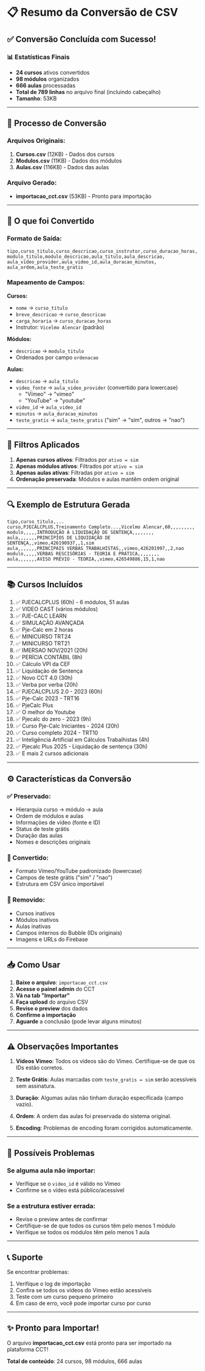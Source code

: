 # 📋 Resumo da Conversão de CSV

## ✅ Conversão Concluída com Sucesso!

### 📊 Estatísticas Finais

- **24 cursos** ativos convertidos
- **98 módulos** organizados
- **666 aulas** processadas
- **Total de 789 linhas** no arquivo final (incluindo cabeçalho)
- **Tamanho**: 53KB

---

## 🔄 Processo de Conversão

### Arquivos Originais:
1. **Cursos.csv** (12KB) - Dados dos cursos
2. **Modulos.csv** (11KB) - Dados dos módulos
3. **Aulas.csv** (116KB) - Dados das aulas

### Arquivo Gerado:
- **importacao_cct.csv** (53KB) - Pronto para importação

---

## 📝 O que foi Convertido

### Formato de Saída:
```
tipo,curso_titulo,curso_descricao,curso_instrutor,curso_duracao_horas,
modulo_titulo,modulo_descricao,aula_titulo,aula_descricao,
aula_video_provider,aula_video_id,aula_duracao_minutos,
aula_ordem,aula_teste_gratis
```

### Mapeamento de Campos:

**Cursos:**
- `nome` → `curso_titulo`
- `breve_descricao` → `curso_descricao`
- `carga_horaria` → `curso_duracao_horas`
- Instrutor: `Vicelmo Alencar` (padrão)

**Módulos:**
- `descricao` → `modulo_titulo`
- Ordenados por campo `ordenacao`

**Aulas:**
- `descricao` → `aula_titulo`
- `video_fonte` → `aula_video_provider` (convertido para lowercase)
  - "Vímeo" → "vimeo"
  - "YouTube" → "youtube"
- `video_id` → `aula_video_id`
- `minutos` → `aula_duracao_minutos`
- `teste_gratis` → `aula_teste_gratis` ("sim" → "sim", outros → "nao")

---

## 🎯 Filtros Aplicados

1. **Apenas cursos ativos**: Filtrados por `ativo = sim`
2. **Apenas módulos ativos**: Filtrados por `ativo = sim`
3. **Apenas aulas ativas**: Filtradas por `ativo = sim`
4. **Ordenação preservada**: Módulos e aulas mantêm ordem original

---

## 🔍 Exemplo de Estrutura Gerada

```csv
tipo,curso_titulo,...
curso,PJECALCPLUS,Treinamento Completo...,Vicelmo Alencar,60,,,,,,,,,
modulo,,,,,INTRODUÇÃO À LIQUIDAÇÃO DE SENTENÇA,,,,,,,,
aula,,,,,,,PRINCÍPIOS DE LIQUIDAÇÃO DE SENTENÇA,,vimeo,426190937,,1,sim
aula,,,,,,,PRINCIPAIS VERBAS TRABALHISTAS,,vimeo,426201997,,2,nao
modulo,,,,,VERBAS RESCISÓRIAS - TEORIA E PRÁTICA,,,,,,,,
aula,,,,,,,AVISO PRÉVIO - TEORIA,,vimeo,426549886,15,1,nao
```

---

## 📚 Cursos Incluídos

1. ✅ PJECALCPLUS (60h) - 6 módulos, 51 aulas
2. ✅ VIDEO CAST (vários módulos)
3. ✅ PJE-CALC LEARN
4. ✅ SIMULAÇÃO AVANÇADA
5. ✅ Pje-Calc em 2 horas
6. ✅ MINICURSO TRT24
7. ✅ MINICURSO TRT21
8. ✅ IMERSAO NOV/2021 (20h)
9. ✅ PERÍCIA CONTÁBIL (8h)
10. ✅ Cálculo VPI da CEF
11. ✅ Liquidação de Sentença
12. ✅ Novo CCT 4.0 (30h)
13. ✅ Verba por verba (20h)
14. ✅ PJECALCPLUS 2.0 - 2023 (60h)
15. ✅ Pje-Calc 2023 - TRT16
16. ✅ PjeCalc Plus
17. ✅ O melhor do Youtube
18. ✅ Pjecalc do zero - 2023 (9h)
19. ✅ Curso Pje-Calc Iniciantes - 2024 (20h)
20. ✅ Curso completo 2024 - TRT10
21. ✅ Inteligência Artificial em Cálculos Trabalhistas (4h)
22. ✅ Pjecalc Plus 2025 - Liquidação de sentença (30h)
23. ✅ E mais 2 cursos adicionais

---

## ⚙️ Características da Conversão

### ✅ Preservado:
- Hierarquia curso → módulo → aula
- Ordem de módulos e aulas
- Informações de vídeo (fonte e ID)
- Status de teste grátis
- Duração das aulas
- Nomes e descrições originais

### 🔄 Convertido:
- Formato Vímeo/YouTube padronizado (lowercase)
- Campos de teste grátis ("sim" / "nao")
- Estrutura em CSV único importável

### 🚫 Removido:
- Cursos inativos
- Módulos inativos
- Aulas inativas
- Campos internos do Bubble (IDs originais)
- Imagens e URLs do Firebase

---

## 📥 Como Usar

1. **Baixe o arquivo**: `importacao_cct.csv`
2. **Acesse o painel admin** do CCT
3. **Vá na tab "Importar"**
4. **Faça upload** do arquivo CSV
5. **Revise o preview** dos dados
6. **Confirme a importação**
7. **Aguarde** a conclusão (pode levar alguns minutos)

---

## ⚠️ Observações Importantes

1. **Vídeos Vimeo**: Todos os vídeos são do Vimeo. Certifique-se de que os IDs estão corretos.

2. **Teste Grátis**: Aulas marcadas com `teste_gratis = sim` serão acessíveis sem assinatura.

3. **Duração**: Algumas aulas não tinham duração especificada (campo vazio).

4. **Ordem**: A ordem das aulas foi preservada do sistema original.

5. **Encoding**: Problemas de encoding foram corrigidos automaticamente.

---

## 🐛 Possíveis Problemas

### Se alguma aula não importar:
- Verifique se o `video_id` é válido no Vimeo
- Confirme se o vídeo está público/acessível

### Se a estrutura estiver errada:
- Revise o preview antes de confirmar
- Certifique-se de que todos os cursos têm pelo menos 1 módulo
- Verifique se todos os módulos têm pelo menos 1 aula

---

## 📞 Suporte

Se encontrar problemas:
1. Verifique o log de importação
2. Confira se todos os vídeos do Vimeo estão acessíveis
3. Teste com um curso pequeno primeiro
4. Em caso de erro, você pode importar curso por curso

---

## ✨ Pronto para Importar!

O arquivo **importacao_cct.csv** está pronto para ser importado na plataforma CCT!

**Total de conteúdo**: 24 cursos, 98 módulos, 666 aulas
